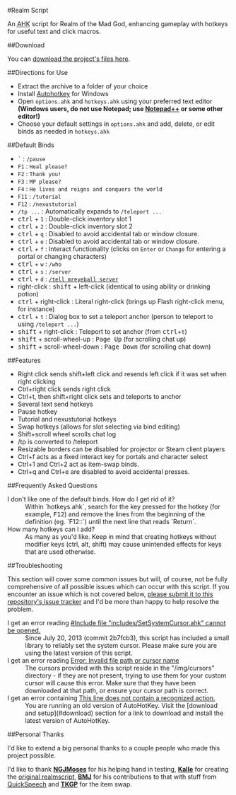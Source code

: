 #Realm Script

An <abbr title="AutoHotKey">AHK</abbr> script for Realm of the Mad God,
enhancing gameplay with hotkeys for useful text and click macros.

##Download

You can [download the project's files
  here](https://github.com/Nightfirecat/realmscript/zipball/master).

##Directions for Use

* Extract the archive to a folder of your choice
* Install [Autohotkey](http://ahkscript.org/) for Windows
* Open `options.ahk` and `hotkeys.ahk` using your preferred text editor
  **(Windows users, do not use Notepad; use
  [Notepad++](http://notepadplusplus.org/) or some other editor!)**
* Choose your default settings in `options.ahk` and add, delete, or edit binds
  as needed in `hotkeys.ahk`

##Default Binds

* `` ` `` : `/pause`
* `F1` : `Heal please?`
* `F2` : `Thank you!`
* `F3` : `MP please?`
* `F4` : `He lives and reigns and conquers the world`
* `F11` : `/tutorial`
* `F12` : `/nexustutorial`
* `/tp ...` : Automatically expands to `/teleport ...`
* <kbd>ctrl</kbd> + `1` : Double-click inventory slot 1
* <kbd>ctrl</kbd> + `2` : Double-click inventory slot 2
* <kbd>ctrl</kbd> + `q` : Disabled to avoid accidental tab or window closure.
* <kbd>ctrl</kbd> + `e` : Disabled to avoid accidental tab or window closure.
* <kbd>ctrl</kbd> + `f` : Interact functionality (clicks on `Enter` or `Change`
  for entering a portal or changing characters)
* <kbd>ctrl</kbd> + `w` : `/who`
* <kbd>ctrl</kbd> + `s` : `/server`
* <kbd>ctrl</kbd> + `d` :
  [`/tell mreyeball server`](http://www.realmeye.com/mreyeball#server)
* right-click : <kbd>shift</kbd> + left-click (identical to using ability or
  drinking potion)
* <kbd>ctrl</kbd> + right-click : Literal right-click (brings up Flash 
  right-click menu, for instance)
* <kbd>ctrl</kbd> + `t` : Dialog box to set a teleport anchor (person to
  teleport to using `/teleport ...`)
* <kbd>shift</kbd> + right-click : Teleport to set anchor
  (from <kbd>ctrl</kbd>+`t`)
* <kbd>shift</kbd> + scroll-wheel-up : <kbd>Page Up</kbd> (for scrolling chat
  up)
* <kbd>shift</kbd> + scroll-wheel-down : <kbd>Page Down</kbd>
  (for scrolling chat down)

##Features

* Right click sends shift+left click and resends left click if it was set when
  right clicking
* Ctrl+right click sends right click
* Ctrl+t, then shift+right click sets and teleports to anchor
* Several text send hotkeys
* Pause hotkey
* Tutorial and nexustutorial hotkeys
* Swap hotkeys (allows for slot selecting via bind editing)
* Shift+scroll wheel scrolls chat log
* /tp is converted to /teleport
* Resizable borders can be disabled for projector or Steam client players
* Ctrl+f acts as a fixed interact key for portals and character select
* Ctrl+1 and Ctrl+2 act as item-swap binds.
* Ctrl+q and Ctrl+e are disabled to avoid accidental presses.

##Frequently Asked Questions

<dl>
	<dt>I don't like one of the default binds. How do I get rid of it?</dt>
	<dd>
		Within `hotkeys.ahk`, search for the key pressed for the hotkey (for
		example, <kbd>F12</kbd>) and remove the lines from the beginning of the
		definition (eg. `F12::`) until the next line that reads `Return`.
	</dd>
	<dt>How many hotkeys can I add?</dt>
	<dd>
		As many as you'd like. Keep in mind that creating hotkeys without
		modifier keys (ctrl, alt, shift) may cause unintended effects for keys
		that are used otherwise.
	</dd>
</dl>

##Troubleshooting

This section will cover some common issues but will, of course, not be fully
comprehensive of all possible issues which can occur with this script.
If you encounter an issue which is not covered below, [please submit it to this
repository's issue tracker](issues) and I'd be more than happy to help resolve
the problem.

<dl>
	<dt>
		I get an error reading <u>#Include file "includes/SetSystemCursor.ahk"
		cannot be opened.</u>
	</dt>
	<dd>
		Since July 20, 2013 (commit 2b7fcb3), this script has included a small
		library to reliably set the system cursor. Please make sure you are
		using the latest version of this script.
	</dd>
	<dt>
		I get an error reading <u>Error: Invalid file path or cursor name</u>
	</dt>
	<dd>
		The cursors provided with this script reside in the "/img/cursors"
		directory - if they are not present, trying to use them for your custom
		cursor will cause this error. Make sure that they have been downloaded
		at that path, or ensure your cursor path is correct.
	</dd>
	<dt>
		I get an error containing <u>This line does not contain a recognized
		action.</u>
	</dt>
	<dd>
		You are running an old version of AutoHotKey. Visit the [download and
		setup](#download) section for a link to download and install the latest
		version of AutoHotKey.
	</dd>
</dl>

##Personal Thanks

I'd like to extend a big personal thanks to a couple people who made this
project possible.

I'd like to thank **[NGJMoses](http://www.realmeye.com/player/ngjmoses/)** for
his helping hand in testing, **[Kalle](https://github.com/kallerotmg)** for
creating the [original realmscript](https://github.com/kallerotmg/realmscript),
**[BMJ](http://www.realmtools.com/)** for his contributions to that with stuff
from [QuickSpeech](http://realmtools.com/info_qs.html) and
**[TKGP](https://forums.wildshadow.com/user/299)** for the item swap.
